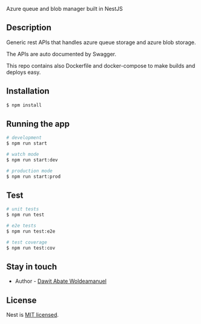 
<p>Azure queue and blob manager built in NestJS</p>

## Description

Generic rest APIs that handles azure queue storage and azure blob storage.

The APIs are auto documented by Swagger.

This repo contains also Dockerfile and docker-compose to make builds and deploys easy.

## Installation

```bash
$ npm install
```

## Running the app

```bash
# development
$ npm run start

# watch mode
$ npm run start:dev

# production mode
$ npm run start:prod
```

## Test

```bash
# unit tests
$ npm run test

# e2e tests
$ npm run test:e2e

# test coverage
$ npm run test:cov
```

## Stay in touch

- Author - [Dawit Abate Woldeamanuel](https://www.gojodigital.com/)

## License

  Nest is [MIT licensed](LICENSE).
